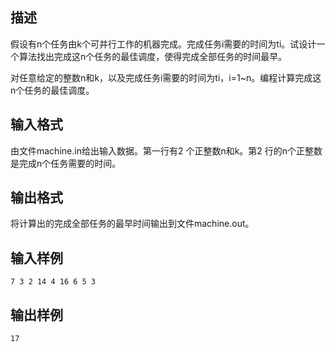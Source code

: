 ## 描述

<p> 假设有n个任务由k个可并行工作的机器完成。完成任务i需要的时间为ti。试设计一个算法找出完成这n个任务的最佳调度，使得完成全部任务的时间最早。 </p> <p> 对任意给定的整数n和k，以及完成任务i需要的时间为ti，i=1~n。编程计算完成这n个任务的最佳调度。 </p>

## 输入格式

由文件machine.in给出输入数据。第一行有2 个正整数n和k。第2 行的n个正整数是完成n个任务需要的时间。

## 输出格式

将计算出的完成全部任务的最早时间输出到文件machine.out。

## 输入样例

```plaintext
7 3 2 14 4 16 6 5 3
```

## 输出样例

```plaintext
17
```



 



 

